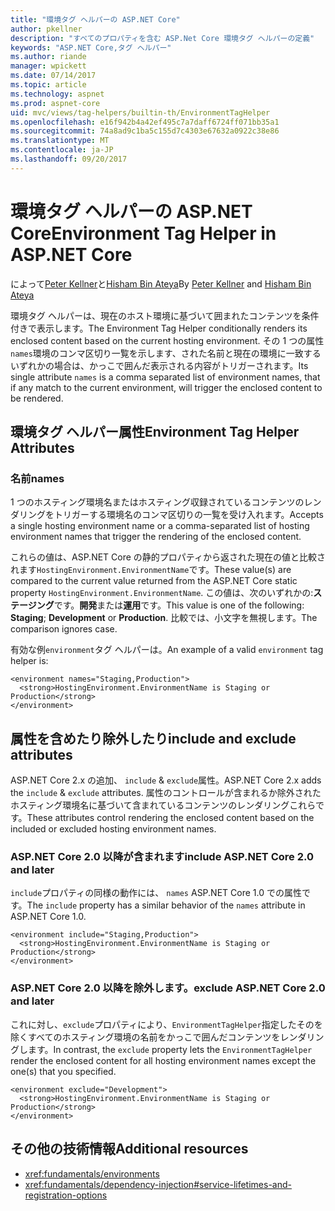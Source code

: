 ```yaml
---
title: "環境タグ ヘルパーの ASP.NET Core"
author: pkellner
description: "すべてのプロパティを含む ASP.Net Core 環境タグ ヘルパーの定義"
keywords: "ASP.NET Core,タグ ヘルパー"
ms.author: riande
manager: wpickett
ms.date: 07/14/2017
ms.topic: article
ms.technology: aspnet
ms.prod: aspnet-core
uid: mvc/views/tag-helpers/builtin-th/EnvironmentTagHelper
ms.openlocfilehash: e16f942b4a42ef495c7a7daff6724ff071bb35a1
ms.sourcegitcommit: 74a8ad9c1ba5c155d7c4303e67632a0922c38e86
ms.translationtype: MT
ms.contentlocale: ja-JP
ms.lasthandoff: 09/20/2017
---
```

# <a name="environment-tag-helper-in-aspnet-core"></a><span data-ttu-id="5caf4-104">環境タグ ヘルパーの ASP.NET Core</span><span class="sxs-lookup"><span data-stu-id="5caf4-104">Environment Tag Helper in ASP.NET Core</span></span>

<span data-ttu-id="5caf4-105">によって[Peter Kellner](http://peterkellner.net)と[Hisham Bin Ateya](https://twitter.com/hishambinateya)</span><span class="sxs-lookup"><span data-stu-id="5caf4-105">By [Peter Kellner](http://peterkellner.net) and [Hisham Bin Ateya](https://twitter.com/hishambinateya)</span></span>

<span data-ttu-id="5caf4-106">環境タグ ヘルパーは、現在のホスト環境に基づいて囲まれたコンテンツを条件付きで表示します。</span><span class="sxs-lookup"><span data-stu-id="5caf4-106">The Environment Tag Helper conditionally renders its enclosed content based on the current hosting environment.</span></span> <span data-ttu-id="5caf4-107">その 1 つの属性`names`環境のコンマ区切り一覧を示します、された名前と現在の環境に一致するいずれかの場合は、かっこで囲んだ表示される内容がトリガーされます。</span><span class="sxs-lookup"><span data-stu-id="5caf4-107">Its single attribute `names` is a comma separated list of environment names, that if any match to the current environment, will trigger the enclosed content to be rendered.</span></span>

## <a name="environment-tag-helper-attributes"></a><span data-ttu-id="5caf4-108">環境タグ ヘルパー属性</span><span class="sxs-lookup"><span data-stu-id="5caf4-108">Environment Tag Helper Attributes</span></span>

### <a name="names"></a><span data-ttu-id="5caf4-109">名前</span><span class="sxs-lookup"><span data-stu-id="5caf4-109">names</span></span>

<span data-ttu-id="5caf4-110">1 つのホスティング環境名またはホスティング収録されているコンテンツのレンダリングをトリガーする環境名のコンマ区切りの一覧を受け入れます。</span><span class="sxs-lookup"><span data-stu-id="5caf4-110">Accepts a single hosting environment name or a comma-separated list of hosting environment names that trigger the rendering of the enclosed content.</span></span>

<span data-ttu-id="5caf4-111">これらの値は、ASP.NET Core の静的プロパティから返された現在の値と比較されます`HostingEnvironment.EnvironmentName`です。</span><span class="sxs-lookup"><span data-stu-id="5caf4-111">These value(s) are compared to the current value returned from the ASP.NET Core static property `HostingEnvironment.EnvironmentName`.</span></span>  <span data-ttu-id="5caf4-112">この値は、次のいずれかの:**ステージング**です。**開発**または**運用**です。</span><span class="sxs-lookup"><span data-stu-id="5caf4-112">This value is one of the following: **Staging**; **Development** or **Production**.</span></span> <span data-ttu-id="5caf4-113">比較では、小文字を無視します。</span><span class="sxs-lookup"><span data-stu-id="5caf4-113">The comparison ignores case.</span></span>

<span data-ttu-id="5caf4-114">有効な例`environment`タグ ヘルパーは。</span><span class="sxs-lookup"><span data-stu-id="5caf4-114">An example of a valid `environment` tag helper is:</span></span>

```cshtml
<environment names="Staging,Production">
  <strong>HostingEnvironment.EnvironmentName is Staging or Production</strong>
</environment>
```

## <a name="include-and-exclude-attributes"></a><span data-ttu-id="5caf4-115">属性を含めたり除外したり</span><span class="sxs-lookup"><span data-stu-id="5caf4-115">include and exclude attributes</span></span>

<span data-ttu-id="5caf4-116">ASP.NET Core 2.x の追加、 `include`  &  `exclude`属性。</span><span class="sxs-lookup"><span data-stu-id="5caf4-116">ASP.NET Core 2.x adds the `include` & `exclude` attributes.</span></span> <span data-ttu-id="5caf4-117">属性のコントロールが含まれるか除外されたホスティング環境名に基づいて含まれているコンテンツのレンダリングこれらです。</span><span class="sxs-lookup"><span data-stu-id="5caf4-117">These attributes control rendering the enclosed content based on the included or excluded hosting environment names.</span></span>

### <a name="include-aspnet-core-20-and-later"></a><span data-ttu-id="5caf4-118">ASP.NET Core 2.0 以降が含まれます</span><span class="sxs-lookup"><span data-stu-id="5caf4-118">include ASP.NET Core 2.0 and later</span></span>

<span data-ttu-id="5caf4-119">`include`プロパティの同様の動作には、 `names` ASP.NET Core 1.0 での属性です。</span><span class="sxs-lookup"><span data-stu-id="5caf4-119">The `include` property has a similar behavior of the `names` attribute in ASP.NET Core 1.0.</span></span>

```cshtml
<environment include="Staging,Production">
  <strong>HostingEnvironment.EnvironmentName is Staging or Production</strong>
</environment>
```

### <a name="exclude-aspnet-core-20-and-later"></a><span data-ttu-id="5caf4-120">ASP.NET Core 2.0 以降を除外します。</span><span class="sxs-lookup"><span data-stu-id="5caf4-120">exclude ASP.NET Core 2.0 and later</span></span>

<span data-ttu-id="5caf4-121">これに対し、`exclude`プロパティにより、`EnvironmentTagHelper`指定したそのを除くすべてのホスティング環境の名前をかっこで囲んだコンテンツをレンダリングします。</span><span class="sxs-lookup"><span data-stu-id="5caf4-121">In contrast, the `exclude` property lets the `EnvironmentTagHelper` render the enclosed content for all hosting environment names except the one(s) that you specified.</span></span>

```cshtml
<environment exclude="Development">
  <strong>HostingEnvironment.EnvironmentName is Staging or Production</strong>
</environment>
```

## <a name="additional-resources"></a><span data-ttu-id="5caf4-122">その他の技術情報</span><span class="sxs-lookup"><span data-stu-id="5caf4-122">Additional resources</span></span>

* <xref:fundamentals/environments>
* <xref:fundamentals/dependency-injection#service-lifetimes-and-registration-options>
